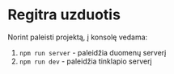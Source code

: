 # Regitra uzduotis

Norint paleisti projektą, į konsolę vedama:

1. `npm run server` - paleidžia duomenų serverį
2. `npm run dev` - paleidžia tinklapio serverį

